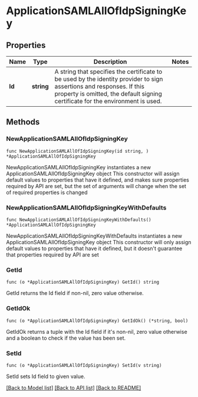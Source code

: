 # ApplicationSAMLAllOfIdpSigningKey

## Properties

Name | Type | Description | Notes
------------ | ------------- | ------------- | -------------
**Id** | **string** | A string that specifies the certificate to be used by the identity provider to sign assertions and responses. If this property is omitted, the default signing certificate for the environment is used. | 

## Methods

### NewApplicationSAMLAllOfIdpSigningKey

`func NewApplicationSAMLAllOfIdpSigningKey(id string, ) *ApplicationSAMLAllOfIdpSigningKey`

NewApplicationSAMLAllOfIdpSigningKey instantiates a new ApplicationSAMLAllOfIdpSigningKey object
This constructor will assign default values to properties that have it defined,
and makes sure properties required by API are set, but the set of arguments
will change when the set of required properties is changed

### NewApplicationSAMLAllOfIdpSigningKeyWithDefaults

`func NewApplicationSAMLAllOfIdpSigningKeyWithDefaults() *ApplicationSAMLAllOfIdpSigningKey`

NewApplicationSAMLAllOfIdpSigningKeyWithDefaults instantiates a new ApplicationSAMLAllOfIdpSigningKey object
This constructor will only assign default values to properties that have it defined,
but it doesn't guarantee that properties required by API are set

### GetId

`func (o *ApplicationSAMLAllOfIdpSigningKey) GetId() string`

GetId returns the Id field if non-nil, zero value otherwise.

### GetIdOk

`func (o *ApplicationSAMLAllOfIdpSigningKey) GetIdOk() (*string, bool)`

GetIdOk returns a tuple with the Id field if it's non-nil, zero value otherwise
and a boolean to check if the value has been set.

### SetId

`func (o *ApplicationSAMLAllOfIdpSigningKey) SetId(v string)`

SetId sets Id field to given value.



[[Back to Model list]](../README.md#documentation-for-models) [[Back to API list]](../README.md#documentation-for-api-endpoints) [[Back to README]](../README.md)


